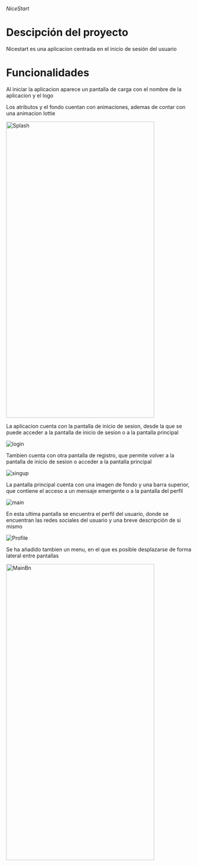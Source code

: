 <em> NiceStart </em>
<h1>Descipción del proyecto</h1>
    <p>Nicestart es una aplicacion centrada en el inicio de sesión del usuario</p>
<h1>Funcionalidades</h1>
    <p>Al iniciar la aplicacion aparece un pantalla de carga con el nombre de la aplicacion y el logo</p>
    <p>Los atributos y el fondo cuentan con animaciones, ademas de contar con una animacion lottie</p>
    <img src="img/untitled.gif" alt="Splash" height="800" width="400">
    <p>La aplicacion cuenta con la pantalla de inicio de sesion, desde la que se puede acceder a la pantalla de inicio de sesion o a la pantalla principal</p>
    <img src="img/Login.png" alt="login">
    <p>Tambien cuenta con otra pantalla de registro, que permite volver a la pantalla de inicio de sesion o acceder a la pantalla principal</p>
    <img src="img/Signup.png" alt="singup">
    <p>La pantalla principal cuenta con una imagen de fondo y una barra superior, que contiene el acceso a un mensaje emergente o a la pantalla del perfil</p>
    <img src="img/main.png" alt="main">
    <p>En esta ultima pantalla se encuentra el perfil del usuario, donde se encuentran las redes sociales del usuario y una breve descripción de si mismo</p>
    <img src="img/Perfil.png" alt="Profile">
    <p>Se ha añadido tambien un menu, en el que es posible desplazarse de forma lateral entre pantallas</p>
    <img src="img/MainBn.gif" alt="MainBn" height="800" width="400">
